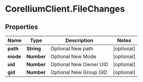 # CorelliumClient.FileChanges

## Properties

Name | Type | Description | Notes
------------ | ------------- | ------------- | -------------
**path** | **String** | Optional New path | [optional] 
**mode** | **Number** | Optional New Mode | [optional] 
**uid** | **Number** | Optional New Owner UID | [optional] 
**gid** | **Number** | Optional New Group GID | [optional] 


